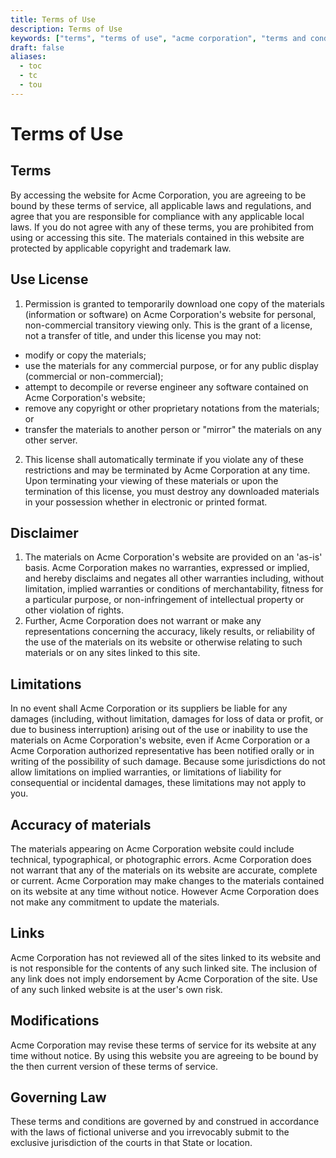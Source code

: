 ```yaml
---
title: Terms of Use
description: Terms of Use
keywords: ["terms", "terms of use", "acme corporation", "terms and conditions"]
draft: false
aliases:
  - toc
  - tc
  - tou
---
```


# Terms of Use

## Terms

By accessing the website for Acme Corporation, you are agreeing to be bound by these terms of service, all applicable laws and regulations, and agree that you are responsible for compliance with any applicable local laws. If you do not agree with any of these terms, you are prohibited from using or accessing this site. The materials contained in this website are protected by applicable copyright and trademark law.

## Use License

1.  Permission is granted to temporarily download one copy of the materials (information or software) on Acme Corporation's website for personal, non-commercial transitory viewing only. This is the grant of a license, not a transfer of title, and under this license you may not:

- modify or copy the materials;
- use the materials for any commercial purpose, or for any public display (commercial or non-commercial);
- attempt to decompile or reverse engineer any software contained on Acme Corporation's website;
- remove any copyright or other proprietary notations from the materials; or
- transfer the materials to another person or "mirror" the materials on any other server.

2.  This license shall automatically terminate if you violate any of these restrictions and may be terminated by Acme Corporation at any time. Upon terminating your viewing of these materials or upon the termination of this license, you must destroy any downloaded materials in your possession whether in electronic or printed format.

## Disclaimer

1.  The materials on Acme Corporation's website are provided on an 'as-is' basis. Acme Corporation makes no warranties, expressed or implied, and hereby disclaims and negates all other warranties including, without limitation, implied warranties or conditions of merchantability, fitness for a particular purpose, or non-infringement of intellectual property or other violation of rights.
2.  Further, Acme Corporation does not warrant or make any representations concerning the accuracy, likely results, or reliability of the use of the materials on its website or otherwise relating to such materials or on any sites linked to this site.

## Limitations

In no event shall Acme Corporation or its suppliers be liable for any damages (including, without limitation, damages for loss of data or profit, or due to business interruption) arising out of the use or inability to use the materials on Acme Corporation's website, even if Acme Corporation or a Acme Corporation authorized representative has been notified orally or in writing of the possibility of such damage. Because some jurisdictions do not allow limitations on implied warranties, or limitations of liability for consequential or incidental damages, these limitations may not apply to you.

## Accuracy of materials

The materials appearing on Acme Corporation website could include technical, typographical, or photographic errors. Acme Corporation does not warrant that any of the materials on its website are accurate, complete or current. Acme Corporation may make changes to the materials contained on its website at any time without notice. However Acme Corporation does not make any commitment to update the materials.

## Links

Acme Corporation has not reviewed all of the sites linked to its website and is not responsible for the contents of any such linked site. The inclusion of any link does not imply endorsement by Acme Corporation of the site. Use of any such linked website is at the user's own risk.

## Modifications

Acme Corporation may revise these terms of service for its website at any time without notice. By using this website you are agreeing to be bound by the then current version of these terms of service.

## Governing Law

These terms and conditions are governed by and construed in accordance with the laws of fictional universe and you irrevocably submit to the exclusive jurisdiction of the courts in that State or location.
